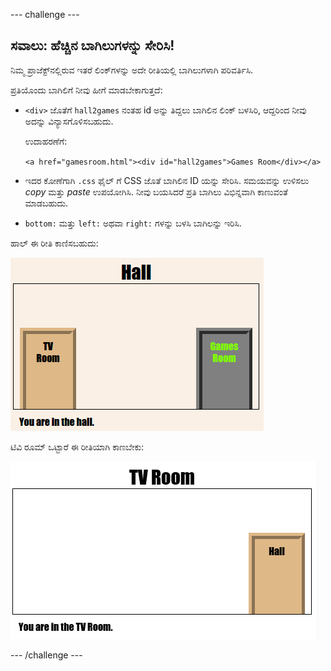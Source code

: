 \--- challenge \---

## ಸವಾಲು: ಹೆಚ್ಚಿನ ಬಾಗಿಲುಗಳನ್ನು ಸೇರಿಸಿ!

ನಿಮ್ಮ ಪ್ರಾಜೆಕ್ಟ್‌ನಲ್ಲಿರುವ ಇತರೆ ಲಿಂಕ್‌ಗಳನ್ನು ಅದೇ ರೀತಿಯಲ್ಲಿ ಬಾಗಿಲುಗಳಾಗಿ ಪರಿವರ್ತಿಸಿ.

ಪ್ರತಿಯೊಂದು ಬಾಗಿಲಿಗೆ ನೀವು ಹೀಗೆ ಮಾಡಬೇಕಾಗುತ್ತದೆ:

+ `<div>` ಜೊತೆಗೆ `hall2games` ನಂತಹ id ಅನ್ನು ತಿದ್ದಲು ಬಾಗಿಲಿನ ಲಿಂಕ್ ಬಳಸಿರಿ, ಆದ್ದರಿಂದ ನೀವು ಅದನ್ನು ವಿನ್ಯಾಸಗೊಳಿಸಬಹುದು.
    
    ಉದಾಹರಣೆಗೆ:
    
    `<a href="gamesroom.html"><div id="hall2games">Games Room</div></a>`

+ ಇದರ ಕೋಣೆಗಾಗಿ `.css` ಫೈಲ್ ಗೆ CSS ಜೊತೆ ಬಾಗಿಲಿನ ID ಯನ್ನು ಸೇರಿಸಿ. ಸಮಯವನ್ನು ಉಳಿಸಲು *copy* ಮತ್ತು *paste* ಉಪಯೋಗಿಸಿ. ನೀವು ಬಯಸಿದರೆ ಪ್ರತಿ ಬಾಗಿಲು ವಿಭಿನ್ನವಾಗಿ ಕಾಣುವಂತೆ ಮಾಡಬಹುದು.

+ `bottom:` ಮತ್ತು `left:` ಅಥವಾ `right:` ಗಳನ್ನು ಬಳಸಿ ಬಾಗಿಲನ್ನು ಇರಿಸಿ.

ಹಾಲ್ ಈ ರೀತಿ ಕಾಣಿಸಬಹುದು:

![screenshot](images/rooms-hall-doors.png)

ಟಿವಿ ರೂಮ್ ಒಟ್ಟಾರೆ ಈ ರೀತಿಯಾಗಿ ಕಾಣಬೇಕು:

![screenshot](images/rooms-tvroom-door.png)

\--- /challenge \---